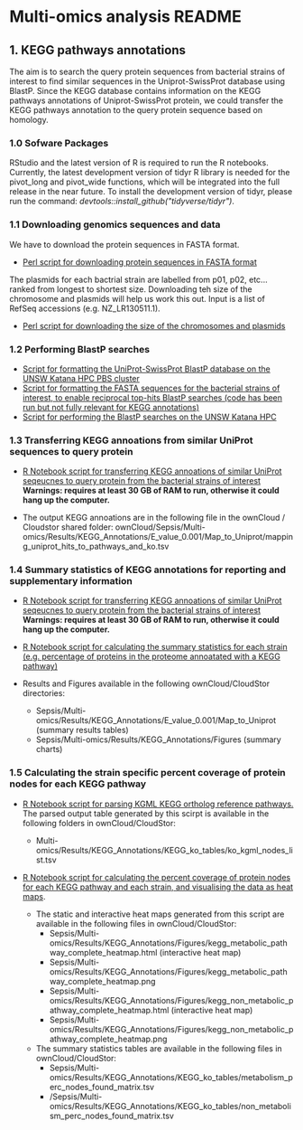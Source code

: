 # Multi-omics analysis README

## 1. KEGG pathways annotations

The aim is to search the query protein sequences from bacterial strains of interest to find similar sequences in the Uniprot-SwissProt database using BlastP. Since the KEGG database contains information on the KEGG pathways annotations of Uniprot-SwissProt protein, we could transfer the KEGG pathways annotation to the query protein sequence based on homology. 

### 1.0 Sofware Packages

RStudio and the latest version of R is required to run the R notebooks. Currently, the latest development version of tidyr R library is needed for the pivot_long and pivot_wide functions, which will be integrated into the full release in the near future. To install the development version of tidyr, please run the command: *devtools::install_github("tidyverse/tidyr")*. 

### 1.1 Downloading genomics sequences and data

We have to download the protein sequences in FASTA format.

* [Perl script for downloading protein sequences in FASTA format](Multi-omics/Source/Download_Sequences/fetch_fasta.pl)

The plasmids for each bactrial strain are labelled from p01, p02, etc... ranked from longest to shortest size. Downloading teh size of the chromosome and plasmids will help us work this out. Input is a list of RefSeq accessions (e.g. NZ_LR130511.1).  

* [Perl script for downloading the size of the chromosomes and plasmids](Multi-omics/Source/Download_Sequences/get_genome_size.pl)

### 1.2 Performing BlastP searches

* [Script for formatting the UniProt-SwissProt BlastP database on the UNSW Katana HPC PBS cluster](Multi-omics/Source/KEGG_mapping_SBI/make_blastdb_uniprot_sprot.sh)
* [Script for formatting the FASTA sequences for the bacterial strains of interest, to enable reciprocal top-hits BlastP searches (code has been run but not fully relevant for KEGG annotations)](Multi-omics/Source/KEGG_mapping_SBI/make_blastdb_sepsis_strains_proteome.sh)
* [Script for performing the BlastP searches on the UNSW Katana HPC](https://github.com/mabelbpa/Bioplatforms-Australia-Sepsis-Data-Integration/blob/master/Multi-omics/Source/KEGG_mapping_SBI/Map_To_Uniprot/run_blast_sepsis_strain_to_uniprot.sh)

### 1.3 Transferring KEGG annoations from similar UniProt sequences to query protein

* [R Notebook script for transferring KEGG annoations of similar UniProt seqeucnes to query protein from the bacterial strains of interest](Multi-omics/Source/KEGG_mapping_SBI/Map_To_Uniprot/parse_blast_sepsis_strain_to_uniprot.Rmd) **Warnings: requires at least 30 GB of RAM to run, otherwise it could hang up the computer.** 

* The output KEGG annoations are in the following file in the ownCloud / Cloudstor shared folder: ownCloud/Sepsis/Multi-omics/Results/KEGG_Annotations/E_value_0.001/Map_to_Uniprot/mapping_uniprot_hits_to_pathways_and_ko.tsv


### 1.4 Summary statistics of KEGG annotations for reporting and supplementary information

* [R Notebook script for transferring KEGG annoations of similar UniProt seqeucnes to query protein from the bacterial strains of interest](Multi-omics/Source/KEGG_mapping_SBI/Map_To_Uniprot/parse_blast_sepsis_strain_to_uniprot.Rmd) **Warnings: requires at least 30 GB of RAM to run, otherwise it could hang up the computer.** 

* [R Notebook script for calculating the summary statistics for each strain (e.g. percentage of proteins in the proteome annoatated with a KEGG pathway)](Multi-omics/Source/KEGG_mapping_SBI/Map_To_Uniprot/plot_summary_stats.Rmd)

* Results and Figures available in the following ownCloud/CloudStor directories:
   - Sepsis/Multi-omics/Results/KEGG_Annotations/E_value_0.001/Map_to_Uniprot (summary results tables)
   - Sepsis/Multi-omics/Results/KEGG_Annotations/Figures (summary charts)


### 1.5 Calculating the strain specific percent coverage of protein nodes for each KEGG pathway

* [R Notebook script for parsing KGML KEGG ortholog reference pathways.](Multi-omics/Source/KEGG_mapping_SBI/Map_To_Uniprot/parse_kegg_ko_pathways_kgml.Rmd) The parsed output table generated by this scirpt is available in the following folders in ownCloud/CloudStor: 
   -  Multi-omics/Results/KEGG_Annotations/KEGG_ko_tables/ko_kgml_nodes_list.tsv

* [R Notebook script for calculating the percent coverage of protein nodes for each KEGG pathway and each strain, and visualising the data as heat maps](Multi-omics/Source/KEGG_mapping_SBI/Map_To_Uniprot/plot_perc_kegg_pathway_mapped.Rmd). 
   - The static and interactive heat maps generated from this script are available in the following files in ownCloud/CloudStor: 
      - Sepsis/Multi-omics/Results/KEGG_Annotations/Figures/kegg_metabolic_pathway_complete_heatmap.html (interactive heat map)
      - Sepsis/Multi-omics/Results/KEGG_Annotations/Figures/kegg_metabolic_pathway_complete_heatmap.png
      - Sepsis/Multi-omics/Results/KEGG_Annotations/Figures/kegg_non_metabolic_pathway_complete_heatmap.html (interactive heat map)
      - Sepsis/Multi-omics/Results/KEGG_Annotations/Figures/kegg_non_metabolic_pathway_complete_heatmap.png
   - The summary statistics tables are available in the following files in ownCloud/CloudStor: 
      - Sepsis/Multi-omics/Results/KEGG_Annotations/KEGG_ko_tables/metabolism_perc_nodes_found_matrix.tsv
      - /Sepsis/Multi-omics/Results/KEGG_Annotations/KEGG_ko_tables/non_metabolism_perc_nodes_found_matrix.tsv





